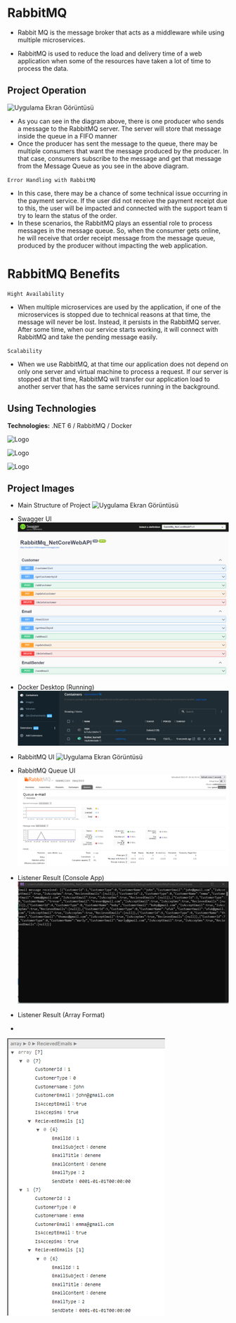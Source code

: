 
# RabbitMQ

- Rabbit MQ is the message broker that acts as a middleware while using multiple microservices.

- RabbitMQ is used to reduce the load and delivery time of a web application when some of the resources have taken a lot of time to process the data.


## Project Operation

![Uygulama Ekran Görüntüsü]( https://i.imgur.com/GzNKKPy.png)

- As you can see in the diagram above, there is one producer who sends a message to the RabbitMQ server. The server will store that message inside the queue in a FIFO manner
- Once the producer has sent the message to the queue, there may be multiple consumers that want the message produced by the producer. In that case, consumers subscribe to the message and get that message from the Message Queue as you see in the above diagram.

`Error Handling with RabbitMQ`
- In this case, there may be a chance of some technical issue occurring in the payment service. If the user did not receive the payment receipt due to this, the user will be impacted and connected with the support team ti try to learn the status of the order.
- In these scenarios, the RabbitMQ plays an essential role to process messages in the message queue. So, when the consumer gets online, he will receive that order receipt message from the message queue, produced by the producer without impacting the web application.
# RabbitMQ Benefits

`Hight Availability`

- When multiple microservices are used by the application, if one of the microservices is stopped due to technical reasons at that time, the message will never be lost. Instead, it persists in the RabbitMQ server. After some time, when our service starts working, it will connect with RabbitMQ and take the pending message easily.

`Scalability`

- When we use RabbitMQ, at that time our application does not depend on only one server and virtual machine to process a request. If our server is stopped at that time, RabbitMQ will transfer our application load to another server that has the same services running in the background.

  
## Using Technologies

**Technologies:** .NET 6 / RabbitMQ / Docker

![Logo](https://mennankose.com/content/images/2019/08/asp-net-core-logo-1.png)

![Logo](https://placona.co.uk/images/2012/07/RabbitMQLogo.png)

![Logo](https://blog.knoldus.com/wp-content/uploads/2017/12/docker_facebook_share.png)



    
## Project Images

- Main Structure of Project
![Uygulama Ekran Görüntüsü](https://www.cloudamqp.com/img/blog/exchanges-topic-fanout-direct.png)

- Swagger UI 
![Uygulama Ekran Görüntüsü](https://raw.githubusercontent.com/UfukBlbn/RabbitMQ-MessageQueue-.NET_Core_WebAPI/main/ProjectImages/swagger_u%C4%B1.png)

- Docker Desktop (Running)
![Uygulama Ekran Görüntüsü](https://raw.githubusercontent.com/UfukBlbn/RabbitMQ-MessageQueue-.NET_Core_WebAPI/main/ProjectImages/dockerdesk.png)

- RabbitMQ UI
![Uygulama Ekran Görüntüsü](https://raw.githubusercontent.com/UfukBlbn/RabbitMQ-MessageQueue-.NET_Core_WebAPI/main/ProjectImages/rabbit_u%C4%B1.png)

- RabbitMQ Queue UI
![Uygulama Ekran Görüntüsü](https://raw.githubusercontent.com/UfukBlbn/RabbitMQ-MessageQueue-.NET_Core_WebAPI/main/ProjectImages/queue_email.png)

- Listener Result (Console App)
![Uygulama Ekran Görüntüsü](https://raw.githubusercontent.com/UfukBlbn/RabbitMQ-MessageQueue-.NET_Core_WebAPI/main/ProjectImages/consoleapp.png)

- Listener Result (Array Format)
- 
![Uygulama Ekran Görüntüsü](https://raw.githubusercontent.com/UfukBlbn/RabbitMQ-MessageQueue-.NET_Core_WebAPI/main/ProjectImages/listener_array.png)
